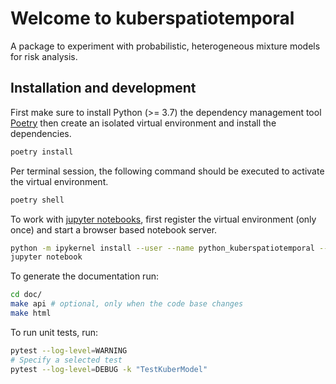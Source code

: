 # Welcome to kuberspatiotemporal

A package to experiment with probabilistic, heterogeneous mixture models for risk analysis.

## Installation and development


First make sure to install Python (>= 3.7) the dependency management
tool [Poetry](https://python-poetry.org/) then create an isolated virtual
environment and install the dependencies.

```sh
poetry install 
```

Per terminal session,  the following command should be executed
to activate the virtual environment.

```sh
poetry shell
```

To work with [jupyter notebooks](https://jupyter.org), first register the
virtual environment (only once) and start a browser based notebook server.

```sh
python -m ipykernel install --user --name python_kuberspatiotemporal --display-name "Python3 (kuberspatiotemporal)"
jupyter notebook
```

To generate the documentation run:

```sh
cd doc/
make api # optional, only when the code base changes
make html
```

To run unit tests, run:

```sh
pytest --log-level=WARNING
# Specify a selected test
pytest --log-level=DEBUG -k "TestKuberModel"
```


